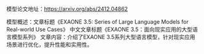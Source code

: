模型论文地址：https://arxiv.org/abs/2412.04862

模型概述：文章标题《EXAONE 3.5: Series of Large Language Models for Real-world Use Cases》
中文文章标题《EXAONE 3.5：面向现实应用的大型语言模型系列》
文章内容：介绍了EXAONE 3.5系列大型语言模型，针对现实应用场景进行优化，提升性能和实用性。
